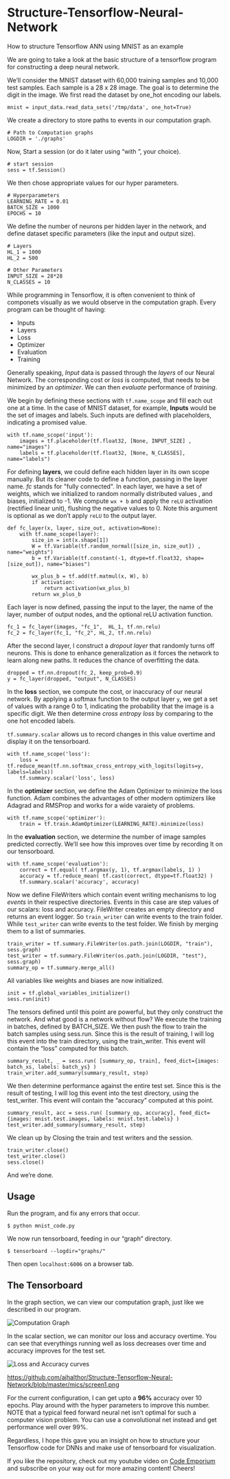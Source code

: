 # Structure-Tensorflow-Neural-Network
How to structure Tensorflow ANN using MNIST as an example

We are going to take a look at the basic structure of a tensorflow program for constructing a deep neural network.

We’ll consider the MNIST dataset with 60,000 training samples and 10,000 test samples. Each sample is a 28 x 28 image. The goal is to determine the digit in the image. We first read the dataset by one_hot encoding our labels. 

```
mnist = input_data.read_data_sets('/tmp/data', one_hot=True)
```

We create a directory to store paths to events in our computation graph. 

```
# Path to Computation graphs
LOGDIR = './graphs'
```

Now, Start a session (or do it later using “with ”, your choice).

```
# start session
sess = tf.Session()
```

We then chose appropriate values for our hyper parameters. 

```
# Hyperparameters
LEARNING_RATE = 0.01
BATCH_SIZE = 1000
EPOCHS = 10
```

We define the number of neurons per hidden layer in the network, and define dataset specific parameters (like the input and output size).

```
# Layers
HL_1 = 1000
HL_2 = 500

# Other Parameters
INPUT_SIZE = 28*28
N_CLASSES = 10
```

While programming in Tensorflow, it is often convenient to think of componets visually as we would observe in the computation graph. Every program can be thought of having:
- Inputs
- Layers
- Loss
- Optimizer
- Evaluation
- Training

Generally speaking, _Input_ data is passed through the _layers_ of our Neural Network. The corresponding cost or _loss_ is computed, that needs to be minimized by an _optimizer_. We can then _evaluate_ performance of _training_.

We begin by defining these sections with `tf.name_scope` and fill each out one at a time. In the case of MNIST dataset, for example, **Inputs** would be the set of images and labels. 
Such inputs are defined with placeholders, indicating a promised value.

```
with tf.name_scope('input'):
	images = tf.placeholder(tf.float32, [None, INPUT_SIZE] , name="images")
	labels = tf.placeholder(tf.float32, [None, N_CLASSES], name="labels")
```

For defining **layers**, we could define each hidden layer in its own scope manually. But its cleaner code to define a function, passing in the layer name. _fc_ stands for "fully connected". In each layer, we have a set of weights, which we initialized to random normally distributed values , and biases, initialized to -1. We compute `wx + b` and apply the `reLU` activation (rectified linear unit), flushing the negative values to 0. Note this argument is optional as we don’t apply `reLU` to the output layer. 

```
def fc_layer(x, layer, size_out, activation=None):
	with tf.name_scope(layer):
		size_in = int(x.shape[1])
		W = tf.Variable(tf.random_normal([size_in, size_out]) , name="weights") 
		b = tf.Variable(tf.constant(-1, dtype=tf.float32, shape=[size_out]), name="biases")

		wx_plus_b = tf.add(tf.matmul(x, W), b)
		if activation: 
			return activation(wx_plus_b)
		return wx_plus_b

```


Each layer is now defined, passing the input to the layer, the name of the layer, number of output nodes, and the optional reLU activation function. 

```
fc_1 = fc_layer(images, "fc_1",  HL_1, tf.nn.relu)
fc_2 = fc_layer(fc_1, "fc_2", HL_2, tf.nn.relu)
```

After the second layer, I construct a _dropout layer_ that randomly turns off neurons. This is done to enhance generalization as it forces the network to learn along new paths. It reduces the chance of overfitting the data.

```
dropped = tf.nn.dropout(fc_2, keep_prob=0.9)
y = fc_layer(dropped, "output", N_CLASSES)
```

In the **loss** section, we compute the cost, or inaccuracy of our neural network. By applying a softmax function to the output layer `y`, we get a set of values with a range 0 to 1, indicating the probability that the image is a specific digit. We then determine _cross entropy loss_ by comparing to the one hot encoded labels. 

`tf.summary.scalar` allows us to record changes in this value overtime and display it on the tensorboard.

```
with tf.name_scope('loss'):
	loss = tf.reduce_mean(tf.nn.softmax_cross_entropy_with_logits(logits=y, labels=labels))
	tf.summary.scalar('loss', loss)
```

In the **optimizer** section, we define the Adam Optimizer to minimize the loss function.  Adam combines the advantages of other modern optimizers like Adagrad and RMSProp and works for a wide varaiety of problems.

```
with tf.name_scope('optimizer'):
	train = tf.train.AdamOptimizer(LEARNING_RATE).minimize(loss)
```

In the **evaluation** section, we determine the number of image samples predicted correctly. We’ll see how this improves over time by recording It on our tensorboard.

```
with tf.name_scope('evaluation'):
	correct = tf.equal( tf.argmax(y, 1), tf.argmax(labels, 1) )
	accuracy = tf.reduce_mean( tf.cast(correct, dtype=tf.float32) )
	tf.summary.scalar('accuracy', accuracy)
```

Now we define FileWriters which contain event writing mechanisms to log _events_ in their respective directories. Events in this case are step values of our scalars: loss and accuracy. FileWriter creates an empty directory and returns an event logger. So `train_writer` can write events to the train folder. While `test_writer` can write events to the test folder. We finish by merging them to a list of summaries.

```
train_writer = tf.summary.FileWriter(os.path.join(LOGDIR, "train"), sess.graph)
test_writer = tf.summary.FileWriter(os.path.join(LOGDIR, "test"), sess.graph)
summary_op = tf.summary.merge_all()
``` 

All variables like weights and biases are now initialized. 

```
init = tf.global_variables_initializer()
sess.run(init)
```

The  tensors defined until this point are powerful, but they only construct the network. And what good is a network without flow?  We execute the training in batches, defined by BATCH_SIZE. We then push the flow to train the batch samples using sess.run.  Since this is the result of training, I will log this event into the train directory, using the train_writer. This event will contain the “loss” computed for this batch.

```
summary_result, _ = sess.run( [summary_op, train], feed_dict={images: batch_xs, labels: batch_ys} )
train_writer.add_summary(summary_result, step)
```

We then determine performance against the entire test set. Since this is the result of testing, I will log this event into the test directory, using the test_writer. This event will contain the “accuracy” computed at this point.

```
summary_result, acc = sess.run( [summary_op, accuracy], feed_dict={images: mnist.test.images, labels: mnist.test.labels} )
test_writer.add_summary(summary_result, step)
```

We clean up by Closing the train and test writers and the session. 

```
train_writer.close()
test_writer.close()
sess.close()
```

And we’re done. 

## Usage 

Run the program, and fix any errors that occur. 

```
$ python mnist_code.py
```

We now run tensorboard, feeding in our “graph” directory.

```
$ tensorboard --logdir="graphs/"
```
Then open `localhost:6006` on a browser tab.

## The Tensorboard

In the graph section, we can view our computation graph, just like we described in our program. 

![Computation Graph](https://github.com/ajhalthor/Structure-Tensorflow-Neural-Network/blob/master/mics/screen3.png)


In the scalar section, we can monitor our loss and accuracy overtime. You can see that everythings running well as loss decreases over time and accuracy improves for the test set.

![Loss and Accuracy curves](https://github.com/ajhalthor/Structure-Tensorflow-Neural-Network/blob/master/mics/screen1.png)


https://github.com/ajhalthor/Structure-Tensorflow-Neural-Network/blob/master/mics/screen1.png

For the current configuration, I can get upto a **96%** accuracy over 10 epochs. Play around with the hyper parameters to improve this number. NOTE that a typical feed forward neural net isn’t optimal for such a computer vision problem. You can use a convolutional net instead and get performance well over 99%. 

Regardless, I hope this gave you an insight on how to structure your Tensorflow code for DNNs and make use of tensorboard for visualization.

If you like the repository, check out my youtube video on [Code Emporium]() and subscribe on your way out for more amazing content! Cheers!

 

 


 


